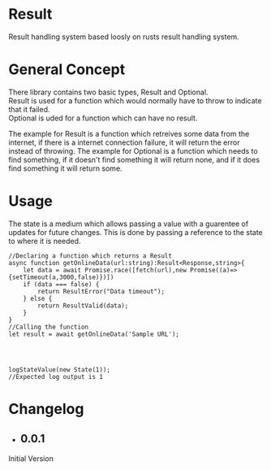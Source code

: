 # Result
Result handling system based loosly on rusts result handling system.

# General Concept
There library contains two basic types, Result and Optional.  
Result is used for a function which would normally have to throw to indicate that it failed.  
Optional is uded for a function which can have no result.

The example for Result is a function which retreives some data from the internet, if there is a internet connection failure, it will return the error instead of throwing.
The example for Optional is a function which needs to find something, if it doesn't find something it will return none, and if it does find something it will return some.

# Usage
The state is a medium which allows passing a value with a guarentee of updates for future changes. This is done by passing a reference to the state to where it is needed.

    //Declaring a function which returns a Result
    async function getOnlineData(url:string):Result<Response,string>{
        let data = await Promise.race([fetch(url),new Promise((a)=>{setTimeout(a,3000,false)})])
        if (data === false) {
            return ResultError("Data timeout");
        } else {
            return ResultValid(data);
        }
    }
    //Calling the function
    let result = await getOnlineData('Sample URL');

    


    logStateValue(new State(1));
    //Expected log output is 1


# Changelog
* ## 0.0.1
Initial Version